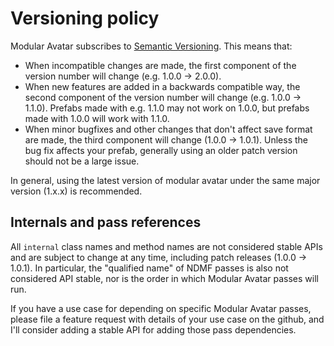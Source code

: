 ﻿---
sidebar_position: 1
---

# Versioning policy

Modular Avatar subscribes to [Semantic Versioning](https://semver.org/). This means that:

* When incompatible changes are made, the first component of the version number will change (e.g. 1.0.0 -> 2.0.0).
* When new features are added in a backwards compatible way, the second component of the version number will change (e.g. 1.0.0 -> 1.1.0). Prefabs made with e.g. 1.1.0 may not work on 1.0.0, but prefabs made with 1.0.0 will work with 1.1.0.
* When minor bugfixes and other changes that don't affect save format are made, the third component will change (1.0.0 -> 1.0.1). Unless the bug fix affects your prefab, generally using an older patch version should not be a large issue.

In general, using the latest version of modular avatar under the same major version (1.x.x) is recommended.

## Internals and pass references

All `internal` class names and method names are not considered stable APIs and are subject to change at any time,
including patch releases (1.0.0 -> 1.0.1). In particular, the "qualified name" of NDMF passes is also not considered
API stable, nor is the order in which Modular Avatar passes will run.

If you have a use case for depending on specific Modular Avatar passes, please file a feature request with details of
your use case on the github, and I'll consider adding a stable API for adding those pass dependencies.